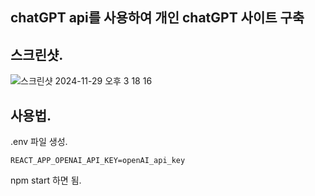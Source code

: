 ## chatGPT api를 사용하여 개인 chatGPT 사이트 구축

## 스크린샷.
![스크린샷 2024-11-29 오후 3 18 16](https://github.com/user-attachments/assets/bc49a08c-5e11-4692-8e69-f8f0e5e027c2)

## 사용법.

.env 파일 생성.

```
REACT_APP_OPENAI_API_KEY=openAI_api_key
```

npm start
하면 됨.
